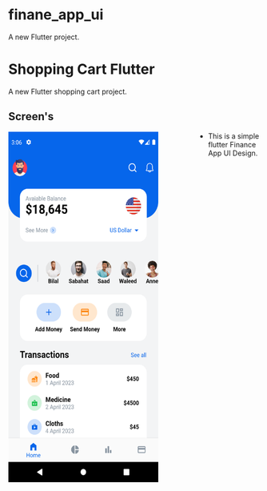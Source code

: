 # finane_app_ui

A new Flutter project.

# Shopping Cart Flutter

A new Flutter shopping cart project.

## Screen's
<p float="left">
<img src="assets/images/home_screen.png" width="300" height="700" style="float:left; padding-right:100px">
</p>

- This is a simple flutter Finance App UI Design.
